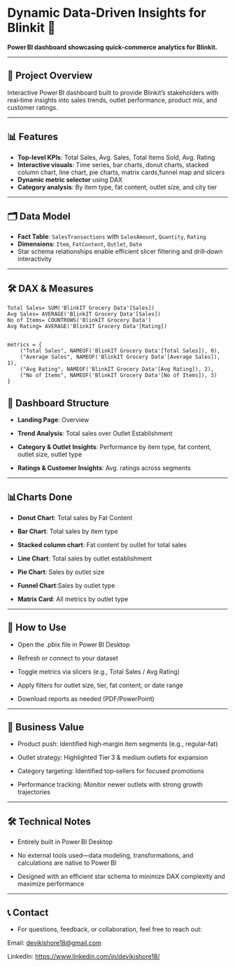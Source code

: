 # Dynamic Data‑Driven Insights for Blinkit 🛒

**Power BI dashboard showcasing quick‑commerce analytics for Blinkit.**

---

## 🚀 Project Overview
Interactive Power BI dashboard built to provide Blinkit’s stakeholders with real‑time insights into sales trends, outlet performance, product mix, and customer ratings.

---

## 📊 Features
- **Top‑level KPIs**: Total Sales, Avg. Sales, Total Items Sold, Avg. Rating  
- **Interactive visuals**: Time series, bar charts, donut charts, stacked column chart, line chart, pie charts, matrix cards,funnel map and slicers  
- **Dynamic metric selector** using DAX   
- **Category analysis**: By item type, fat content, outlet size, and city tier  
  

---
## 🗂️ Data Model
- **Fact Table**: `SalesTransactions` with `SalesAmount`, `Quantity`, `Rating`  
- **Dimensions**: `Item`, `FatContent`, `Outlet`, `Date`  
- Star schema relationships enable efficient slicer filtering and drill‑down interactivity

---

## 🛠️ DAX & Measures

```DAX
Total Sales= SUM('BlinkIT Grocery Data'[Sales])
Avg Sales= AVERAGE('BlinkIT Grocery Data'[Sales])
No of Items= COUNTROWS('BlinkIT Grocery Data')
Avg Rating= AVERAGE('BlinkIT Grocery Data'[Rating])


metrics = {
    ("Total Sales", NAMEOF('BlinkIT Grocery Data'[Total Sales]), 0),
    ("Average Sales", NAMEOF('BlinkIT Grocery Data'[Average Sales]), 1),
    ("Avg Rating", NAMEOF('BlinkIT Grocery Data'[Avg Rating]), 2),
    ("No of Items", NAMEOF('BlinkIT Grocery Data'[No of Items]), 3)
}
```

## 🎨 **Dashboard Structure**

- **Landing Page**: Overview

- **Trend Analysis**: Total sales over Outlet Establishment

- **Category & Outlet Insights**: Performance by item type, fat content, outlet size, outlet type

- **Ratings & Customer Insights**: Avg. ratings across segments

------
## 📊**Charts Done**
- **Donut Chart**: Total sales by Fat Content
  
- **Bar Chart**: Total sales by item type

- **Stacked column chart**: Fat content by outlet for total sales

- **Line Chart**: Total sales by outlet establishment

- **Pie Chart**: Sales by outlet size

- **Funnel Chart**:Sales by outlet type

- **Matrix Card**: All metrics by outlet type

---
## 📌 How to Use
- Open the .pbix file in Power BI Desktop

- Refresh or connect to your dataset

- Toggle metrics via slicers (e.g., Total Sales / Avg Rating)

- Apply filters for outlet size, tier, fat content, or date range

- Download reports as needed (PDF/PowerPoint)

---
## 🧠 Business Value
- Product push: Identified high‑margin item segments (e.g., regular‑fat)

- Outlet strategy: Highlighted Tier 3 & medium outlets for expansion

- Category targeting: Identified top‑sellers for focused promotions

- Performance tracking: Monitor newer outlets with strong growth trajectories

---
## 🛠️ Technical Notes

- Entirely built in Power BI Desktop

- No external tools used—data modeling, transformations, and calculations are native to Power BI

- Designed with an efficient star schema to minimize DAX complexity and maximize performance

---
## 📞 Contact

- For questions, feedback, or collaboration, feel free to reach out:
  
Email: devikishore18@gmail.com

LinkedIn: https://www.linkedin.com/in/devikishore18/
